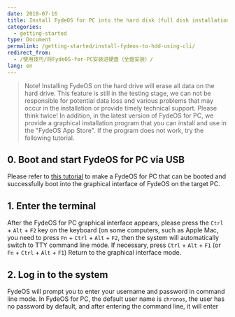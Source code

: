 ```yaml
---
date: 2018-07-16
title: Install FydeOS for PC into the hard disk (full disk installation)
categories:
  - getting-started
type: Document
permalink: /getting-started/install-fydeos-to-hdd-using-cli/
redirect_from:
  - /使用技巧/将FydeOS-for-PC安装进硬盘（全盘安装）/
lang: en
---
```


> Note! Installing FydeOS on the hard drive will erase all data on the hard drive. This feature is still in the testing stage, we can not be responsible for potential data loss and various problems that may occur in the installation or provide timely technical support. Please think twice!
In addition, in the latest version of FydeOS for PC, we provide a graphical installation program that you can install and use in the "FydeOS App Store". If the program does not work, try the following tutorial.

## 0. Boot and start FydeOS for PC via USB

Please refer to [this tutorial](https://fydeos.com/instructions-pc/) to make a FydeOS for PC that can be booted and successfully boot into the graphical interface of FydeOS on the target PC.

## 1. Enter the terminal

After the FydeOS for PC graphical interface appears, please press the `Ctrl` + `Alt` + `F2` key on the keyboard (on some computers, such as Apple Mac, you need to press `Fn` + `Ctrl` + `Alt` + `F2`, then the system will automatically switch to TTY command line mode. If necessary, press `Ctrl` + `Alt` + `F1` (or `Fn` + `Ctrl` + `Alt` + `F1`) Return to the graphical interface mode.

## 2. Log in to the system

FydeOS will prompt you to enter your username and password in command line mode. In FydeOS for PC, the default user name is `chronos`, the user has no password by default, and after entering the command line, it will enter the developer mode.

## 3. Confirm the target disk

Enter the command `lsblk` to get the list of currently loaded physical disks. Normally, the physical hard disk in your PC will be displayed in the form of `sdX`. According to the prompted disk space size and the number of partitions, please determine the physical disk letter of FydeOS, such as `sda`. The following command will take `sda` as an example.

## 4. Run the installation script

input the command:

```
sudo /usr/sbin/chromeos-install --dst /dev/sda
```

The installation script will finally confirm whether you want to continue and prompt that if you continue, the target disk will be emptied. If you are sure, please enter `Y` and press Enter to confirm.

## 5. Wait for the script to run

Make a cup of coffee and watch an American drama.

## 6. After running the script

If prompted, please remove the USB drive, restart the computer, and pray that all of the above have been successful. Good luck.
